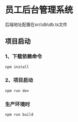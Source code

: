# 员工后台管理系统

后端地址配置在src\db\db.ts文件




## 项目启动
### 1、下载依赖命令

```sh
npm install
```

### 2、项目启动

```sh
npm run dev
```

### 生产环境时

```sh
npm run build
```
